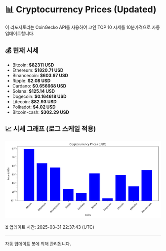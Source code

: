 
# 📊 Cryptocurrency Prices (Updated)

이 리포지토리는 CoinGecko API를 사용하여 코인 TOP 10 시세를 10분가격으로 자동 업데이트합니다.

## 💰 현재 시세
- Bitcoin: **$82311 USD**
- Ethereum: **$1820.71 USD**
- Binancecoin: **$603.67 USD**
- Ripple: **$2.08 USD**
- Cardano: **$0.656668 USD**
- Solana: **$125.14 USD**
- Dogecoin: **$0.164618 USD**
- Litecoin: **$82.93 USD**
- Polkadot: **$4.02 USD**
- Bitcoin-cash: **$302.29 USD**

## 📈 시세 그래프 (로그 스케일 적용)
![Crypto Prices](crypto_prices.png)

⏳ 업데이트 시간: 2025-03-31 22:37:43 (UTC)

---
자동 업데이트 봇에 의해 관리됩니다.
